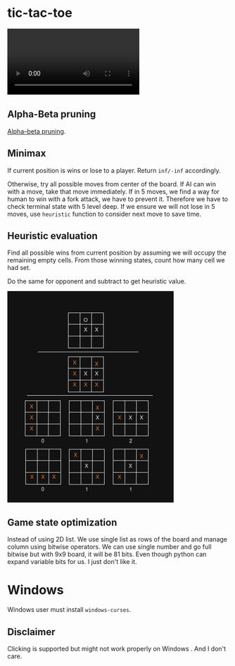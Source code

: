 # tic-tac-toe



<video src="https://github.com/user-attachments/assets/2db1d74c-1761-4233-bda1-eeefe1d24cd6">
[demo](assets/output.mov)
</video>

## Alpha-Beta pruning 

[Alpha–beta
pruning](https://en.wikipedia.org/wiki/Alpha%E2%80%93beta_pruning).

## Minimax

If current position is wins or lose to a player. Return `inf/-inf`
accordingly.

Otherwise, try all possible moves from center of the board. If AI can
win with a move, take that move immediately. If in 5 moves, we find a
way for human to win with a fork attack, we have to prevent it.
Therefore we have to check terminal state with 5 level deep. If we
ensure we will not lose in 5 moves, use `heuristic` function to
consider next move to save time.

## Heuristic evaluation

Find all possible wins from current position by assuming we will
occupy the remaining empty cells. From those winning states, count how
many cell we had set.

Do the same for opponent and subtract to get heuristic value.

![heuristic](assets/heuristic.png)


## Game state optimization

Instead of using 2D list. We use single list as rows of the board and
manage column using bitwise operators. We can use single number and go
full bitwise but with 9x9 board, it will be 81 bits. Even though
python can expand variable bits for us. I just don't like it.

# Windows

Windows user must install `windows-curses`. 

## Disclaimer

Clicking is supported but might not work properly on Windows . And I
don't care.
